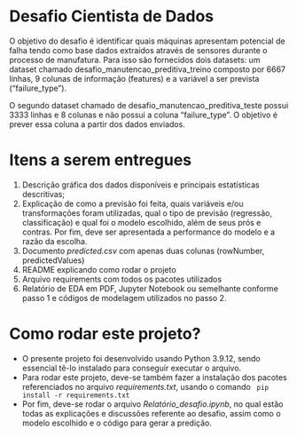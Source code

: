 # Desafio Cientista de Dados

O objetivo do desafio é identificar quais máquinas apresentam potencial de falha tendo como base dados extraídos através de sensores durante o processo de manufatura.  Para isso são fornecidos dois datasets: um dataset chamado desafio_manutencao_preditiva_treino composto por 6667 linhas, 9 colunas de informação (features) e a variável a ser prevista (“failure_type”). 

O segundo dataset chamado de desafio_manutencao_preditiva_teste possui 3333 linhas e 8 colunas e não possui a coluna “failure_type”. O objetivo é prever essa coluna a partir dos dados enviados.

# Itens a serem entregues
1. Descrição gráfica dos dados disponíveis e principais estatísticas descritivas;
2. Explicação de como a previsão foi feita, quais variáveis e/ou transformações foram utilizadas, qual o tipo de previsão (regressão, classificação) e qual foi o modelo escolhido, além de seus prós e contras. Por fim, deve ser apresentada a performance do modelo e a razão da escolha.
3. Documento *predicted.csv* com apenas duas colunas (rowNumber, predictedValues)
4. README explicando como rodar o projeto
5. Arquivo requirements com todos os pacotes utilizados
6. Relatório de EDA em PDF, Jupyter Notebook ou semelhante conforme passo 1 e códigos de modelagem utilizados no passo 2.


# Como rodar este projeto?
- O presente projeto foi desenvolvido usando Python 3.9.12, sendo essencial tê-lo instalado para conseguir executar o arquivo.
- Para rodar este projeto, deve-se também fazer a instalação dos pacotes referenciados no arquivo *requirements.txt*, usando o comando ``` pip install -r requirements.txt```
- Por fim, deve-se rodar o arquivo *Relatório_desafio.ipynb*, no qual estão todas as explicações e discussões referente ao desafio, assim como o modelo escolhido e o código para gerar a predição.